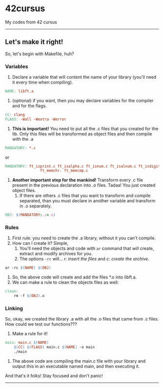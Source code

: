 # 42cursus
My codes from 42 cursus

***

## Let's make it right!
So, let's begin with Makefile, huh?

### Variables
1.	Declare a variable that will content the name of your library (you'll need
it every time when compiling).
```Makefile
NAME: libft.a
```
1.	(optional) if you want, then you may declare variables for the compiler and
for the flags.
```Makefile
CC: clang
FLAGS: -Wall -Wextra -Werror
```
1.	**This is important!** You need to put all the .c files that you created for
the lib. Only this files will be transformed as object files and then compile
with the .a
```Makefile
MANDATORY: *.c
```
or
```Makefile
MANDATORY: ft_isprint.c ft_isalpha.c ft_isnum.c ft_isalnum.c ft_isdigit.c \
				ft_memchr. ft_memcmp.c
```
1.	**Another important step for the mankind!** Transform every .c file present
in the previous declaration into .o files. Tadaa! You just created object files.
	1. If there are others .c files that you want to transform and compile
	separated, than you must declare in another variable and transform in .o
	separately.
```Makefile
OBJ: $(MANDATORY:.c=.o)
```

### Rules
1.	First rule: you need to create the .a library, without it you can't compile.
1.	How can I create it? Simple,
	1.	You'll need the objects and code with `ar` command that will create,
	extract and modify archives for you.
	1.	The options `-rc` will... _r: insert the files_ and _c: create the archive._
```Makefile
ar -rc $(NAME) $(OBJ)
```
1.	So, the above code will create and add the files *.o into libft.a.
1.	We can make a rule to clean the objects files as well:
```Makefile
clean:
	rm -f $(OBJ).o
```

### Linking
So, okay, we created the library .a with all the .o files that came from .c files.
How could we test our functions???
1.	Make a rule for it!
```Makefile
main: main.c $(NAME)
	$(CC) $(FLAGS) main.c $(NAME) -o main
	./main
```
1.	The above code are compiling the main.c file with your library and output
this in an executable named main, and then executing it.

And that's it folks!
Stay focused and don't panic!

***

